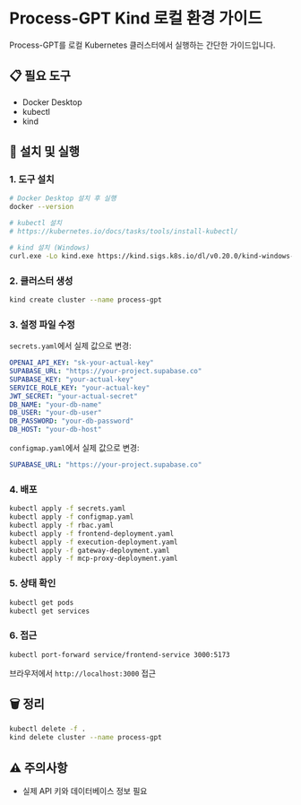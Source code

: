 # Process-GPT Kind 로컬 환경 가이드

Process-GPT를 로컬 Kubernetes 클러스터에서 실행하는 간단한 가이드입니다.

## 📋 필요 도구

* Docker Desktop
* kubectl
* kind

## 🚀 설치 및 실행

### 1. 도구 설치
```bash
# Docker Desktop 설치 후 실행
docker --version

# kubectl 설치
# https://kubernetes.io/docs/tasks/tools/install-kubectl/

# kind 설치 (Windows)
curl.exe -Lo kind.exe https://kind.sigs.k8s.io/dl/v0.20.0/kind-windows-amd64
```

### 2. 클러스터 생성
```bash
kind create cluster --name process-gpt
```

### 3. 설정 파일 수정
`secrets.yaml`에서 실제 값으로 변경:
```yaml
OPENAI_API_KEY: "sk-your-actual-key"
SUPABASE_URL: "https://your-project.supabase.co"
SUPABASE_KEY: "your-actual-key"
SERVICE_ROLE_KEY: "your-actual-key"
JWT_SECRET: "your-actual-secret"
DB_NAME: "your-db-name"
DB_USER: "your-db-user"
DB_PASSWORD: "your-db-password"
DB_HOST: "your-db-host"
```

`configmap.yaml`에서 실제 값으로 변경:
```yaml
SUPABASE_URL: "https://your-project.supabase.co"
```

### 4. 배포
```bash
kubectl apply -f secrets.yaml
kubectl apply -f configmap.yaml
kubectl apply -f rbac.yaml
kubectl apply -f frontend-deployment.yaml
kubectl apply -f execution-deployment.yaml
kubectl apply -f gateway-deployment.yaml
kubectl apply -f mcp-proxy-deployment.yaml
```

### 5. 상태 확인
```bash
kubectl get pods
kubectl get services
```

### 6. 접근
```bash
kubectl port-forward service/frontend-service 3000:5173
```
브라우저에서 `http://localhost:3000` 접근

## 🗑️ 정리
```bash
kubectl delete -f .
kind delete cluster --name process-gpt
```

## ⚠️ 주의사항

* 실제 API 키와 데이터베이스 정보 필요
